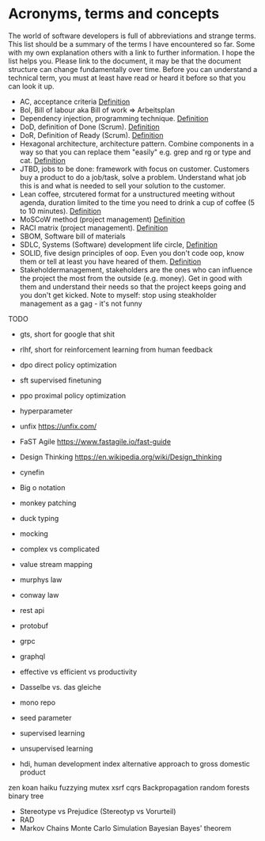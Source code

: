 # Acronyms, terms and concepts

The world of software developers is full of abbreviations and strange terms. This list should be a summary of the terms I have encountered so far. Some with my own explanation others with a link to further information. I hope the list helps you. Please link to the document, it may be that the document structure can change fundamentally over time.
Before you can understand a technical term, you must at least have read or heard it before so that you can look it up.

- AC, acceptance criteria [Definition](https://en.wikipedia.org/wiki/Acceptance_testing#Acceptance_criteria)
- Bol, Bill of labour aka Bill of work => Arbeitsplan
- Dependency injection, programming technique. [Definition](https://en.wikipedia.org/wiki/Dependency_injection)
- DoD, definition of Done (Scrum). [Definition](https://scrumbook.org/value-stream/definition-of-done.html)
- DoR, Definition of Ready (Scrum). [Definition](https://www.scruminc.com/definition-of-ready/)
- Hexagonal architecture, architecture pattern. Combine components in a way so that you can replace them "easily" e.g. grep and rg or type and cat. [Definition](https://en.wikipedia.org/wiki/Hexagonal_architecture_(software))
- JTBD, jobs to be done: framework with focus on customer. Customers buy a product to do a job/task, solve a problem. Understand what job this is and what is needed to sell your solution to the customer.
- Lean coffee, strcutered format for a unstructured meeting without agenda, duration limited to the time you need to drink a cup of coffee (5 to 10 minutes). [Definition](https://t2informatik.de/en/smartpedia/lean-coffee/?noredirect=en-US)
- MoSCoW method (project management) [Definition](https://en.wikipedia.org/wiki/MoSCoW_method)
- RACI matrix (project management). [Definition](https://en.wikipedia.org/wiki/Responsibility_assignment_matrix)
- SBOM, Software bill of materials
- SDLC, Systems (Software) development life circle, [Definition](https://en.wikipedia.org/wiki/Systems_development_life_cycle)
- SOLID, five design principles of oop. Even you don't code oop, know them or tell at least you have heared of them. [Definition](https://en.wikipedia.org/wiki/SOLID)
- Stakeholdermanagement, stakeholders are the ones who can influence the project the most from the outside (e.g. money). Get in good with them and understand their needs so that the project keeps going and you don't get kicked. Note to myself: stop using steakholder management as a gag - it's not funny


TODO
- gts, short for google that shit
- rlhf, short for reinforcement learning from human feedback
- dpo direct policy optimization
- sft supervised finetuning
- ppo proximal policy optimization
- hyperparameter

 
- unfix
https://unfix.com/

- FaST Agile
https://www.fastagile.io/fast-guide

- Design Thinking
https://en.wikipedia.org/wiki/Design_thinking

- cynefin
- Big o notation
- monkey patching
- duck typing
- mocking
- complex vs complicated
- value stream mapping
- murphys law
- conway law
- rest api
- protobuf
- grpc
- graphql
- effective vs efficient vs productivity
- Dasselbe vs. das gleiche
- mono repo
- seed parameter
- supervised learning
- unsupervised learning
- hdi, human development index alternative approach to gross domestic product

zen
koan
haiku 
fuzzying
mutex 
xsrf
cqrs
Backpropagation
random forests
binary tree
- Stereotype vs Prejudice (Stereotyp vs Vorurteil)
- RAD
- Markov Chains
Monte Carlo Simulation
Bayesian
Bayes' theorem  



 

